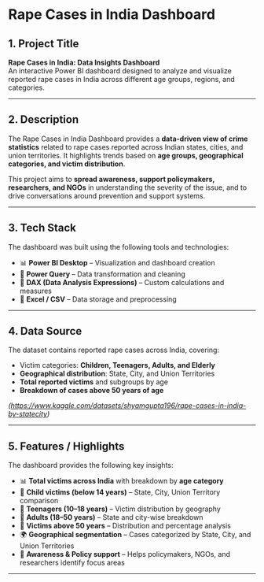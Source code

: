 # Rape Cases in India Dashboard  

## 1. Project Title 
**Rape Cases in India: Data Insights Dashboard**  
An interactive Power BI dashboard designed to analyze and visualize reported rape cases in India across different age groups, regions, and categories.  

---

## 2. Description
The Rape Cases in India Dashboard provides a **data-driven view of crime statistics** related to rape cases reported across Indian states, cities, and union territories. It highlights trends based on **age groups, geographical categories, and victim distribution**.  

This project aims to **spread awareness, support policymakers, researchers, and NGOs** in understanding the severity of the issue, and to drive conversations around prevention and support systems.  

---

## 3. Tech Stack  
The dashboard was built using the following tools and technologies:  
- 📊 **Power BI Desktop** – Visualization and dashboard creation  
- 🔄 **Power Query** – Data transformation and cleaning  
- 📐 **DAX (Data Analysis Expressions)** – Custom calculations and measures  
- 📑 **Excel / CSV** – Data storage and preprocessing  

---


## 4. Data Source  
The dataset contains reported rape cases across India, covering:  
- Victim categories: **Children, Teenagers, Adults, and Elderly**  
- **Geographical distribution**: State, City, and Union Territories  
- **Total reported victims** and subgroups by age  
- **Breakdown of cases above 50 years of age**  

*(https://www.kaggle.com/datasets/shyamgupta196/rape-cases-in-india-by-statecity)*  

---

## 5. Features / Highlights  
The dashboard provides the following key insights:  
- 📊 **Total victims across India** with breakdown by **age category**  
- 👧 **Child victims (below 14 years)** – State, City, Union Territory comparison  
- 🧑 **Teenagers (10–18 years)** – Victim distribution by geography  
- 👩 **Adults (18–50 years)** – State and city-wise breakdown  
- 👵 **Victims above 50 years** – Distribution and percentage analysis  
- 🌍 **Geographical segmentation** – Cases categorized by State, City, and Union Territories  
- 🎯 **Awareness & Policy support** – Helps policymakers, NGOs, and researchers identify focus areas  

---
